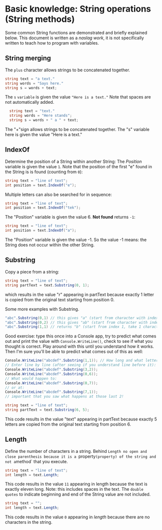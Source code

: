 # Basic knowledge: String operations (String methods)

Some common String functions are demonstrated and briefly explained below.
This document is written as a *naslag work*,
it is not specifically written to teach how to program with variables.


## String merging
The `plus` character allows strings to be concatenated together.
```cs
string text = "a text."
string words = "Says here."
string s = words + text;
```

The `s` `variable` is given the value `"Here is a text."` Note that spaces are not automatically added.
```cs
  string text = "text."
  string words = "Here stands";
  string s = words + " a " + text;
```

The &quot;+&quot;sign allows strings to be concatenated together. The &quot;s&quot; variable here is given the value &quot;Here is a text.&quot;

## IndexOf

Determine the position of a String within another String:
The *Position* variable is given the value `1`.
Note that the position of the first &quot;e&quot; found in the String is
is found (counting from `0`):
```cs
string text = "line of text";
int position = text.IndexOf("e");
```

Multiple letters can also be searched for in sequence:
```cs
string text = "line of text";
int position = text.IndexOf("tek");
```

The &quot;Position&quot; variable is given the value 6.
**Not found** returns `-1`:
```cs
string text = "line of text";
int position = text.IndexOf("a");
```
The &quot;Position&quot; variable is given the value -1. So the value -1 means: the String does not occur within the other String.

## Substring

Copy a piece from a string:
```cs
string text = "line of text";
string partText = text.Substring(0, 1);
```

which results in the value &quot;r&quot; appearing in partText because exactly 1 letter is copied from the original text starting from position 0.

Some more examples with Substring.
```cs
"abc".Substring(0,1) // this gives "a" (start from character with index 0, take 1 character)
"abc".Substring(0,2) // this gives "ab" (start from character with index 0, take 2 characters)
"abc".Substring(1,1) // returns "b" (start from index 1, take 1 character)
```
Good exercise: type this once into a Console app, try to predict what comes out and print the value with `Console.WriteLine()`, check to see if what you thought is correct. Play around with this until you understand how it works. Then I'm sure you'll be able to predict what comes out of this as well:

```cs
Console.WriteLine("abcdef".Substring(1,1)); // How long and what letters?
// Enter line by line (after seeing if you understand line before it):
Console.WriteLine("abcdef".Substring(3,2));
Console.WriteLine("abcdef".Substring(0,6));
// What would happen to:
Console.WriteLine("abcdef".Substring(0,7));
// or at:
Console.WriteLine("abcdef".Substring(7,1));
// important that you saw what happens at those last 2!
```


```cs
string text = "line of text";
string partText = text.Substring(6, 5);
```
This code results in the value &quot;text&quot; appearing in partText because exactly 5 letters are copied from the original text starting from position 6.

## Length

Define the number of characters in a string. Behind `Length
no open and close parenthesis because it is
a `property` (property) of the string and not a `method`
that you execute.
```cs
string text = "line of text";
int length = text.Length;
```

This code results in the value `11` appearing in length because the text is exactly eleven long. Note: this includes spaces in the text.
The `double quotes` to indicate beginning and end of the String value are not included.
```cs
string text = "";
int length = text.Length;
```

This code results in the value `0` appearing in *length*
because there are no characters in the string.